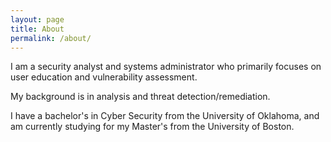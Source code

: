 ```yaml
---
layout: page
title: About
permalink: /about/
---
```


I am a security analyst and systems administrator who primarily focuses on user education and vulnerability assessment.

My background is in analysis and threat detection/remediation.

I have a bachelor's in Cyber Security from the University of Oklahoma, and am currently studying for my Master's from the University of Boston.
